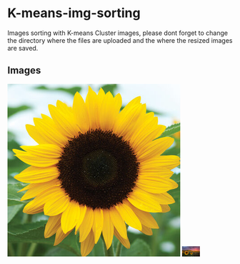 # K-means-img-sorting
Images sorting with K-means
Cluster images, please dont forget to change the directory where the files are uploaded and the where the resized images are saved.
## Images
<img src="Images/Sunflower/01814_01_sunrichorangesum.jpg">
<img src="Images/Sunflower/20150725-IMG_1442-Edit-2.jpg" width="40">
